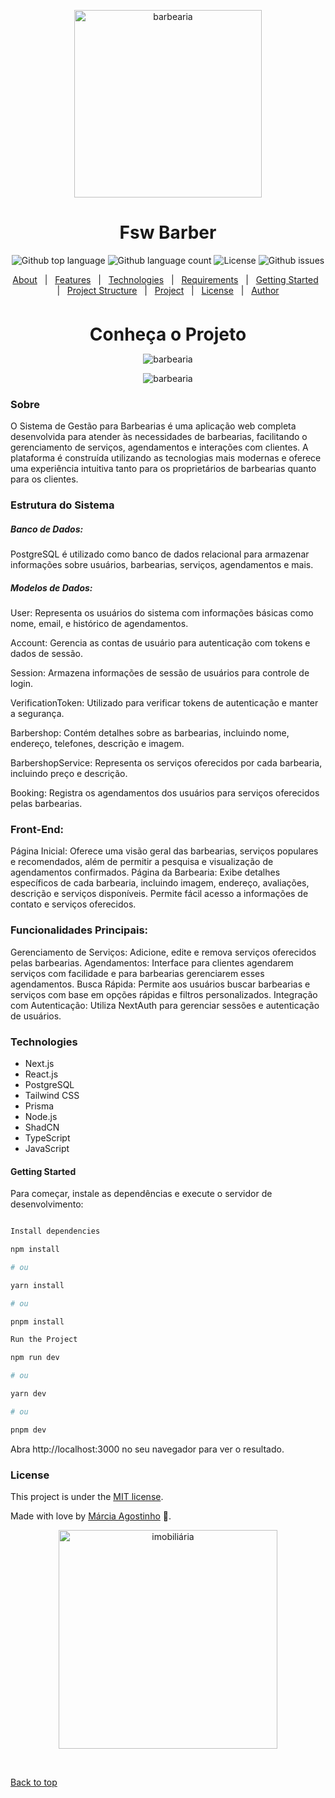 <p align="center">
  <img src="https://media.giphy.com/media/328B00eHfZYXJpkj20/giphy.gif?cid=ecf05e475zo2d8zqmfe7xtwsvdzivpcnn8szczb0m91d8yo3&ep=v1_stickers_search&rid=giphy.gif&ct=s" alt="barbearia" width="300"/>
</p>
<h1 align="center">Fsw Barber</h1>
<p align="center">
  <img alt="Github top language" src="https://img.shields.io/github/languages/top/agostinhomarcia/Fsw-Barber?color=334598">
  <img alt="Github language count" src="https://img.shields.io/github/languages/count/agostinhomarcia/Fsw-Barber?color=334598">
  <img alt="License" src="https://img.shields.io/github/license/agostinhomarcia/Fsw-Barber?color=334598">
  <img alt="Github issues" src="https://img.shields.io/github/issues/agostinhomarcia/Fsw-Barber?color=334598">
</p>
<p align="center">
  <a href="#about">About</a> &#xa0; | &#xa0; 
  <a href="#features">Features</a> &#xa0; | &#xa0;
  <a href="#technologies">Technologies</a> &#xa0; | &#xa0;
  <a href="#requirements">Requirements</a> &#xa0; | &#xa0;
  <a href="#getting-started">Getting Started</a> &#xa0; | &#xa0;
  <a href="#project-structure">Project Structure</a> &#xa0; | &#xa0;
  <a href="https://fsw-barber-lilac.vercel.app/">Project</a> &#xa0; | &#xa0;
  <a href="#license">License</a> &#xa0; | &#xa0;
  <a href="https://github.com/agostinhomarcia" target="_blank">Author</a>
</p>
<br>

<p align="center">
  <span style="font-size: 28px; font-weight: bold;">Conheça o Projeto</span>
</p>

<p align="center">
  <img src="/public/home.gif" alt="barbearia" />
</p>

<p align="center">
  <img src="/public/reserva.gif" alt="barbearia" />
</p>

### Sobre

O Sistema de Gestão para Barbearias é uma aplicação web completa desenvolvida para atender às necessidades de barbearias, facilitando o gerenciamento de serviços, agendamentos e interações com clientes. A plataforma é construída utilizando as tecnologias mais modernas e oferece uma experiência intuitiva tanto para os proprietários de barbearias quanto para os clientes.

### Estrutura do Sistema

##### Banco de Dados:

PostgreSQL é utilizado como banco de dados relacional para armazenar informações sobre usuários, barbearias, serviços, agendamentos e mais.

##### Modelos de Dados:

User: Representa os usuários do sistema com informações básicas como nome, email, e histórico de agendamentos.

Account: Gerencia as contas de usuário para autenticação com tokens e dados de sessão.

Session: Armazena informações de sessão de usuários para controle de login.

VerificationToken: Utilizado para verificar tokens de autenticação e manter a segurança.

Barbershop: Contém detalhes sobre as barbearias, incluindo nome, endereço, telefones, descrição e imagem.

BarbershopService: Representa os serviços oferecidos por cada barbearia, incluindo preço e descrição.

Booking: Registra os agendamentos dos usuários para serviços oferecidos pelas barbearias.

### Front-End:

Página Inicial: Oferece uma visão geral das barbearias, serviços populares e recomendados, além de permitir a pesquisa e visualização de agendamentos confirmados.
Página da Barbearia: Exibe detalhes específicos de cada barbearia, incluindo imagem, endereço, avaliações, descrição e serviços disponíveis. Permite fácil acesso a informações de contato e serviços oferecidos.

### Funcionalidades Principais:

Gerenciamento de Serviços: Adicione, edite e remova serviços oferecidos pelas barbearias.
Agendamentos: Interface para clientes agendarem serviços com facilidade e para barbearias gerenciarem esses agendamentos.
Busca Rápida: Permite aos usuários buscar barbearias e serviços com base em opções rápidas e filtros personalizados.
Integração com Autenticação: Utiliza NextAuth para gerenciar sessões e autenticação de usuários.

### Technologies

- Next.js
- React.js
- PostgreSQL
- Tailwind CSS
- Prisma
- Node.js
- ShadCN
- TypeScript
- JavaScript

#### Getting Started

Para começar, instale as dependências e execute o servidor de desenvolvimento:

```bash

Install dependencies

npm install

# ou

yarn install

# ou

pnpm install

Run the Project

npm run dev

# ou

yarn dev

# ou

pnpm dev


```

Abra http://localhost:3000 no seu navegador para ver o resultado.

### License

This project is under the [MIT license](./License).

Made with love by [Márcia Agostinho](https://github.com/agostinhomarcia) 🚀.

<p align="center">
   <img src="https://media.giphy.com/media/G0Kbf6UapIzxTK9UD3/giphy.gif?cid=790b76117unapnnb47kd7svwhfagjozrswwigcovxv24qwvq&ep=v1_stickers_search&rid=giphy.gif&ct=s" alt="imobiliária" width="350"/>
</p>
 

<a href="#top">Back to top </a>
